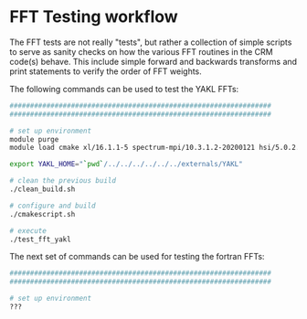# FFT Testing workflow

The FFT tests are not really "tests", but rather a collection of simple scripts to serve as sanity checks on how the various FFT routines in the CRM code(s) behave. This include simple forward and backwards transforms and print statements to verify the order of FFT weights.

The following commands can be used to test the YAKL FFTs:
```bash
################################################################
################################################################

# set up environment
module purge
module load cmake xl/16.1.1-5 spectrum-mpi/10.3.1.2-20200121 hsi/5.0.2.p5 xalt/1.2.1 lsf-tools/2.0 darshan-runtime/3.1.7 DefApps

export YAKL_HOME="`pwd`/../../../../../../externals/YAKL"

# clean the previous build
./clean_build.sh

# configure and build
./cmakescript.sh

# execute
./test_fft_yakl


```

The next set of commands can be used for testing the fortran FFTs:
```bash
################################################################
################################################################

# set up environment
???


```
